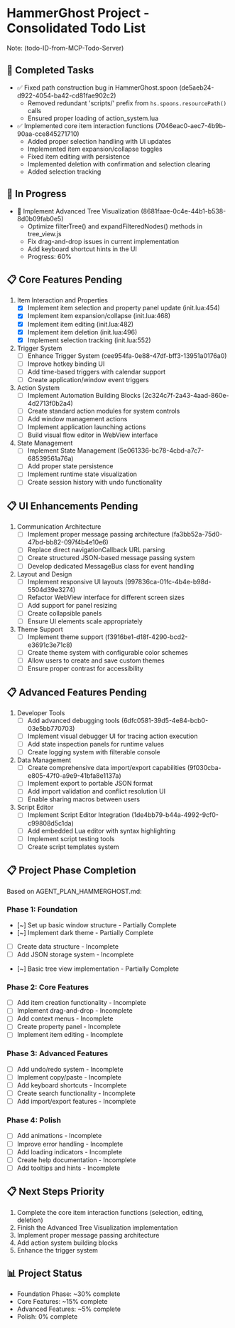 # HammerGhost Project - Consolidated Todo List
Note: (todo-ID-from-MCP-Todo-Server)

## 🎉 Completed Tasks
- ✅ Fixed path construction bug in HammerGhost.spoon (de5aeb24-d922-4054-ba42-cd81fae902c2)
  - Removed redundant 'scripts/' prefix from `hs.spoons.resourcePath()` calls
  - Ensured proper loading of action_system.lua
- ✅ Implemented core item interaction functions (7046eac0-aec7-4b9b-90aa-cce845271710)
  - Added proper selection handling with UI updates
  - Implemented item expansion/collapse toggles
  - Fixed item editing with persistence
  - Implemented deletion with confirmation and selection clearing
  - Added selection tracking

## 🔄 In Progress
- 🔄 Implement Advanced Tree Visualization (8681faae-0c4e-44b1-b538-8d0b09fab0e5)
  - Optimize filterTree() and expandFilteredNodes() methods in tree_view.js
  - Fix drag-and-drop issues in current implementation
  - Add keyboard shortcut hints in the UI
  - Progress: 60%

## 📋 Core Features Pending
1. Item Interaction and Properties
   - [x] Implement item selection and property panel update (init.lua:454)
   - [x] Implement item expansion/collapse (init.lua:468)
   - [x] Implement item editing (init.lua:482)
   - [x] Implement item deletion (init.lua:496)
   - [x] Implement selection tracking (init.lua:552)

2. Trigger System
   - [ ] Enhance Trigger System (cee954fa-0e88-47df-bff3-13951a0176a0)
   - [ ] Improve hotkey binding UI
   - [ ] Add time-based triggers with calendar support
   - [ ] Create application/window event triggers

3. Action System
   - [ ] Implement Automation Building Blocks (2c324c7f-2a43-4aad-860e-4d2713f0b2a4)
   - [ ] Create standard action modules for system controls
   - [ ] Add window management actions
   - [ ] Implement application launching actions
   - [ ] Build visual flow editor in WebView interface

4. State Management
   - [ ] Implement State Management (5e061336-bc78-4cbd-a7c7-68539561a76a)
   - [ ] Add proper state persistence
   - [ ] Implement runtime state visualization
   - [ ] Create session history with undo functionality

## 📋 UI Enhancements Pending
1. Communication Architecture
   - [ ] Implement proper message passing architecture (fa3bb52a-75d0-47bd-bb82-097f4b4e10e6)
   - [ ] Replace direct navigationCallback URL parsing
   - [ ] Create structured JSON-based message passing system
   - [ ] Develop dedicated MessageBus class for event handling

2. Layout and Design
   - [ ] Implement responsive UI layouts (997836ca-01fc-4b4e-b98d-5504d39e3274)
   - [ ] Refactor WebView interface for different screen sizes
   - [ ] Add support for panel resizing
   - [ ] Create collapsible panels
   - [ ] Ensure UI elements scale appropriately

3. Theme Support
   - [ ] Implement theme support (f3916be1-d18f-4290-bcd2-e3691c3e71c8)
   - [ ] Create theme system with configurable color schemes
   - [ ] Allow users to create and save custom themes
   - [ ] Ensure proper contrast for accessibility

## 📋 Advanced Features Pending
1. Developer Tools
   - [ ] Add advanced debugging tools (6dfc0581-39d5-4e84-bcb0-03e5bb770703)
   - [ ] Implement visual debugger UI for tracing action execution
   - [ ] Add state inspection panels for runtime values
   - [ ] Create logging system with filterable console

2. Data Management
   - [ ] Create comprehensive data import/export capabilities (9f030cba-e805-47f0-a9e9-41bfa8e1137a)
   - [ ] Implement export to portable JSON format
   - [ ] Add import validation and conflict resolution UI
   - [ ] Enable sharing macros between users

3. Script Editor
   - [ ] Implement Script Editor Integration (1de4bb79-b44a-4992-9cf0-c99808d5c1da)
   - [ ] Add embedded Lua editor with syntax highlighting
   - [ ] Implement script testing tools
   - [ ] Create script templates system

## 📋 Project Phase Completion
Based on AGENT_PLAN_HAMMERGHOST.md:

### Phase 1: Foundation
- [~] Set up basic window structure - Partially Complete
- [~] Implement dark theme - Partially Complete
- [ ] Create data structure - Incomplete
- [ ] Add JSON storage system - Incomplete
- [~] Basic tree view implementation - Partially Complete

### Phase 2: Core Features
- [ ] Add item creation functionality - Incomplete
- [ ] Implement drag-and-drop - Incomplete
- [ ] Add context menus - Incomplete
- [ ] Create property panel - Incomplete
- [ ] Implement item editing - Incomplete

### Phase 3: Advanced Features
- [ ] Add undo/redo system - Incomplete
- [ ] Implement copy/paste - Incomplete
- [ ] Add keyboard shortcuts - Incomplete
- [ ] Create search functionality - Incomplete
- [ ] Add import/export features - Incomplete

### Phase 4: Polish
- [ ] Add animations - Incomplete
- [ ] Improve error handling - Incomplete
- [ ] Add loading indicators - Incomplete
- [ ] Create help documentation - Incomplete
- [ ] Add tooltips and hints - Incomplete

## 📋 Next Steps Priority
1. Complete the core item interaction functions (selection, editing, deletion)
2. Finish the Advanced Tree Visualization implementation
3. Implement proper message passing architecture
4. Add action system building blocks
5. Enhance the trigger system

## 📊 Project Status
- Foundation Phase: ~30% complete
- Core Features: ~15% complete
- Advanced Features: ~5% complete
- Polish: 0% complete
